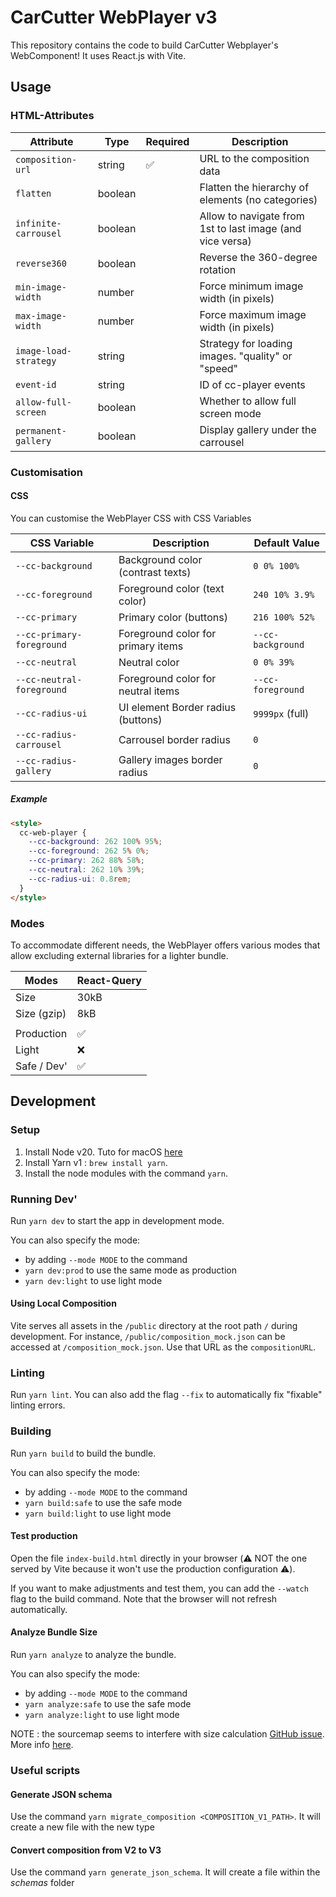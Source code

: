 # CarCutter WebPlayer v3

This repository contains the code to build CarCutter Webplayer's WebComponent!
It uses React.js with Vite.

## Usage

### HTML-Attributes

| Attribute             | Type    | Required | Description                                               |
| --------------------- | ------- | -------- | --------------------------------------------------------- |
| `composition-url`     | string  | ✅       | URL to the composition data                               |
| `flatten`             | boolean |          | Flatten the hierarchy of elements (no categories)         |
| `infinite-carrousel`  | boolean |          | Allow to navigate from 1st to last image (and vice versa) |
| `reverse360`          | boolean |          | Reverse the 360-degree rotation                           |
| `min-image-width`     | number  |          | Force minimum image width (in pixels)                     |
| `max-image-width`     | number  |          | Force maximum image width (in pixels)                     |
| `image-load-strategy` | string  |          | Strategy for loading images. "quality" or "speed"         |
| `event-id`            | string  |          | ID of cc-player events                                    |
| `allow-full-screen`   | boolean |          | Whether to allow full screen mode                         |
| `permanent-gallery`   | boolean |          | Display gallery under the carrousel                       |

### Customisation

#### CSS

You can customise the WebPlayer CSS with CSS Variables

| CSS Variable              | Description                        | Default Value     |
| ------------------------- | ---------------------------------- | ----------------- |
| `--cc-background`         | Background color (contrast texts)  | `0 0% 100%`       |
| `--cc-foreground`         | Foreground color (text color)      | `240 10% 3.9%`    |
| `--cc-primary`            | Primary color (buttons)            | `216 100% 52%`    |
| `--cc-primary-foreground` | Foreground color for primary items | `--cc-background` |
| `--cc-neutral`            | Neutral color                      | `0 0% 39%`        |
| `--cc-neutral-foreground` | Foreground color for neutral items | `--cc-foreground` |
| `--cc-radius-ui`          | UI element Border radius (buttons) | `9999px` (full)   |
| `--cc-radius-carrousel`   | Carrousel border radius            | `0`               |
| `--cc-radius-gallery`     | Gallery images border radius       | `0`               |

##### Example

```html
<style>
  cc-web-player {
    --cc-background: 262 100% 95%;
    --cc-foreground: 262 5% 0%;
    --cc-primary: 262 88% 58%;
    --cc-neutral: 262 10% 39%;
    --cc-radius-ui: 0.8rem;
  }
</style>
```

### Modes

To accommodate different needs, the WebPlayer offers various modes that allow excluding external libraries for a lighter bundle.

| Modes       | React-Query |
| ----------- | ----------- |
| Size        | 30kB        |
| Size (gzip) | 8kB         |
|             |             |
| Production  | ✅          |
| Light       | ❌          |
| Safe / Dev' | ✅          |

## Development

### Setup

1. Install Node v20. Tuto for macOS [here](https://sukiphan.medium.com/how-to-install-nvm-node-version-manager-on-macos-d9fe432cc7db)
2. Install Yarn v1 : `brew install yarn`.
3. Install the node modules with the command `yarn`.

### Running Dev'

Run `yarn dev` to start the app in development mode.

You can also specify the mode:

- by adding `--mode MODE` to the command
- `yarn dev:prod` to use the same mode as production
- `yarn dev:light` to use light mode

#### Using Local Composition

Vite serves all assets in the `/public` directory at the root path `/` during development. For instance, `/public/composition_mock.json` can be accessed at `/composition_mock.json`. Use that URL as the `compositionURL`.

### Linting

Run `yarn lint`. You can also add the flag `--fix` to automatically fix "fixable" linting errors.

### Building

Run `yarn build` to build the bundle.

You can also specify the mode:

- by adding `--mode MODE` to the command
- `yarn build:safe` to use the safe mode
- `yarn build:light` to use light mode

#### Test production

Open the file `index-build.html` directly in your browser (⚠️ NOT the one served by Vite because it won't use the production configuration ⚠️).

If you want to make adjustments and test them, you can add the `--watch` flag to the build command. Note that the browser will not refresh automatically.

#### Analyze Bundle Size

Run `yarn analyze` to analyze the bundle.

You can also specify the mode:

- by adding `--mode MODE` to the command
- `yarn analyze:safe` to use the safe mode
- `yarn analyze:light` to use light mode

NOTE : the sourcemap seems to interfere with size calculation [GitHub issue](https://github.com/KusStar/vite-bundle-visualizer/issues/8). More info [here](https://www.npmjs.com/package/vite-bundle-visualizer).

### Useful scripts

#### Generate JSON schema

Use the command `yarn migrate_composition <COMPOSITION_V1_PATH>`. It will create a new file with the new type

#### Convert composition from V2 to V3

Use the command `yarn generate_json_schema`. It will create a file within the _schemas_ folder
